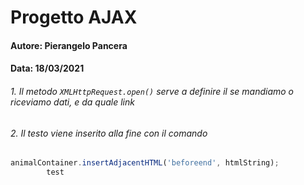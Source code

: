 # Progetto AJAX
#### Autore: Pierangelo Pancera
#### Data: 18/03/2021

###### 1. Il metodo  `XMLHttpRequest.open()` serve a definire il se mandiamo o riceviamo dati, e da quale link
###### 2. Il testo viene inserito alla fine con il comando 
```javascript
animalContainer.insertAdjacentHTML('beforeend', htmlString);
		test
```
